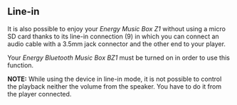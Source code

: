 ## Line-in

It is also possible to enjoy your *Energy Music Box Z1* without using a micro SD card thanks to its line-in connection (9) in which you can connect an audio cable with a 3.5mm jack connector and the other end to your player. 

Your *Energy Bluetooth Music Box BZ1* must be turned on in order to use this function.

**NOTE:** While using the device in line-in mode, it is not possible to control the playback neither the volume from the speaker. You have to do it from the player connected. 
